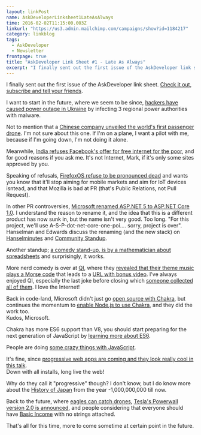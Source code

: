 ```yaml
---
layout: linkPost
name: AskDeveloperLinksheet1LateAsAlways
time: 2016-02-02T11:15:00.003Z
linkurl: "https://us3.admin.mailchimp.com/campaigns/show?id=1184217"
category: linkblog
tags: 
  - AskDeveloper
  - Newsletter
frontpage: true
title: "AskDeveloper Link Sheet #1 - Late As Always"
excerpt: "I finally sent out the first issue of the AskDeveloper link sheet. Check it out, subscribe and tell your friends"
---
```


I finally sent out the first issue of the AskDeveloper link sheet. [Check it out, subscribe and tell your friends](https://us3.admin.mailchimp.com/campaigns/show?id=1184217).  
  
I want to start in the future, where we seem to be since, [hackers have caused power outage in Ukraine](http://arstechnica.com/security/2016/01/first-known-hacker-caused-power-outage-signals-troubling-escalation/) by infecting 3 regional power authorities with malware.  
  
Not to mention that a [Chinese company unveiled the world's first passenger drone](http://arstechnica.com/business/2016/01/chinese-company-unveils-worlds-first-passenger-drone-at-ces/). I'm not sure about this one. If I'm on a plane, I want a pilot with me, because if I'm going down, I'm not doing it alone.  
  
Meanwhile, [India refuses Facebook's offer for free internet for the poor](http://www.theguardian.com/technology/2016/jan/09/facebook-india-zuckerberg), and for good reasons if you ask me. It's not Internet, Mark, if it's only some sites approved by you.  
  
Speaking of refusals, [FirefoxOS refuse to be pronounced dead](http://elioqoshi.me/en/2016/01/schrodingers-firefox-os/) and wants you know that it'll stop aiming for mobile markets and aim for IoT devices isntead, and that Mozilla is bad at PR (that's Public Relations, not Pull Request).  
  
In other PR controversies, [Microsoft renamed ASP.NET 5 to ASP.NET Core 1.0](http://www.hanselman.com/blog/ASPNET5IsDeadIntroducingASPNETCore10AndNETCore10.aspx). I understand the reason to rename it, and the idea that this is a different product has now sunk in, but the name isn't very good. Too long. "For this project, we'll use A-S-P-dot-net-core-one-poi.... sorry, project is over". Hanselman and Edwards discuss the renaming (and the new stack) on [Hanselminutes](http://www.hanselminutes.com/511/inside-aspnet-core-10-with-damian-edwards) and [Community Standup](https://www.youtube.com/watch?v=FSf83_TU5Yg).  
  
Another standup; [a comedy stand-up, is by a mathematician about spreadsheets](https://www.youtube.com/watch?v=UBX2QQHlQ_I) and surprisingly, it works.  
  
More nerd comedy is over at [QI](https://en.wikipedia.org/wiki/QI), where they [revealed that their theme music plays a Morse code](https://en.wikipedia.org/wiki/QI#Theme_tune) that leads to a [URL with bonus video](http://alanzeroandstephenhero.com/). I've always enjoyed QI, especially the last joke before closing which [someone collected all of them](https://www.docdroid.net/eCVMoBs/qi-stephen-frys-closing-comments.docx.html). I love the Internet!  
  
Back in code-land, Microsoft didn't just go [open source with Chakra](https://blogs.windows.com/msedgedev/2015/12/05/open-source-chakra-core/), but continues the momentum to [enable Node.js to use Chakra](https://github.com/nodejs/node/pull/4765), and they did the work too.  
Kudos, Microsoft.  
  
Chakra has more ES6 support than V8, you should start preparing for the next generation of JavaScript by [learning more about ES6](https://medium.com/javascript-scene/how-to-learn-es6-47d9a1ac2620).  
  
People are doing [some crazy things with JavaScript](http://patriciopalladino.com/blog/2012/08/09/non-alphanumeric-javascript.html).  
  
It's fine, since [progressive web apps are coming and they look really cool in this talk](https://www.youtube.com/watch?v=MyQ8mtR9WxI).  
Down with all installs, long live the web!  
  
Why do they call it "progressive" though? I don't know, but I do know more about the [History of Japan](https://www.youtube.com/watch?v=Mh5LY4Mz15o) from the year -1,000,000,000 till now.  
  
Back to the future, where [eagles can catch drones](http://www.theverge.com/2016/2/1/10884586/drone-vs-eagle-dutch-police), [Tesla's Powerwall version 2.0 is announced](http://www.theverge.com/2016/2/2/10893046/powerwall-mark-ii-2016-launch), and people considering that everyone should have [Basic Income](http://blog.ycombinator.com/basic-income) with no strings attached.  
  
That's all for this time, more to come sometime at certain point in the future.  
